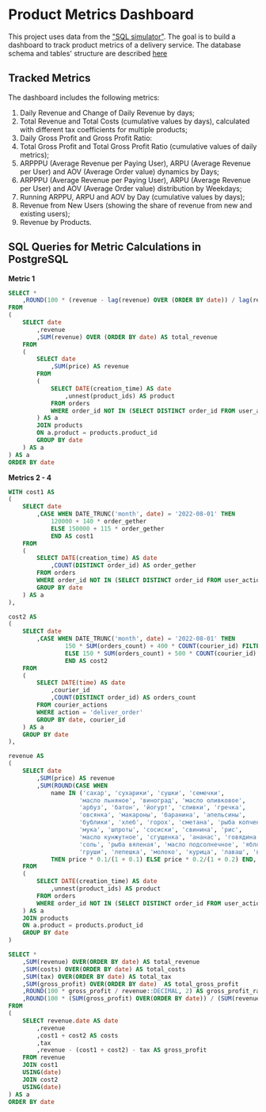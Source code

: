 # Product Metrics Dashboard

This project uses data from the ["SQL simulator"](https://karpov.courses/simulator-sql).
The goal is to build a dashboard to track product metrics of a delivery service.
The database schema and tables' structure are described [here](database_structure.md)

## Tracked Metrics

The dashboard includes the following metrics:
1. Daily Revenue and Change of Daily Revenue by days; 
2. Total Revenue and Total Costs (cumulative values by days), calculated with different tax coefficients for multiple products;
3. Daily Gross Profit and Gross Profit Ratio:
4. Total Gross Profit and Total Gross Profit Ratio (cumulative values of daily metrics);
5. ARPPPU (Average Revenue per Paying User), ARPU (Average Revenue per User) and AOV (Average Order value) dynamics by Days;
6. ARPPPU (Average Revenue per Paying User), ARPU (Average Revenue per User) and AOV (Average Order value) distribution by Weekdays;
7. Running ARPPU, ARPU and AOV by Day (cumulative values by days);
8. Revenue from New Users (showing the share of revenue from new and existing users);
9. Revenue by Products.

## SQL Queries for Metric Calculations in PostgreSQL

<b>Metric 1</b>

```sql
SELECT *
    ,ROUND(100 * (revenue - lag(revenue) OVER (ORDER BY date)) / lag(revenue) OVER (ORDER BY date), 2) AS revenue_change
FROM
(
    SELECT date
        ,revenue
        ,SUM(revenue) OVER (ORDER BY date) AS total_revenue
    FROM
    (
        SELECT date
            ,SUM(price) AS revenue
        FROM
        (
            SELECT DATE(creation_time) AS date
                ,unnest(product_ids) AS product
            FROM orders
            WHERE order_id NOT IN (SELECT DISTINCT order_id FROM user_actions WHERE action = 'cancel_order')
        ) AS a
        JOIN products 
        ON a.product = products.product_id
        GROUP BY date
    ) AS a
) AS a
ORDER BY date
```

<b>Metrics 2 - 4</b>

```sql
WITH cost1 AS 
(
    SELECT date
        ,CASE WHEN DATE_TRUNC('month', date) = '2022-08-01' THEN 
            120000 + 140 * order_gether
            ELSE 150000 + 115 * order_gether
            END AS cost1
    FROM
    (
        SELECT DATE(creation_time) AS date
            ,COUNT(DISTINCT order_id) AS order_gether
        FROM orders 
        WHERE order_id NOT IN (SELECT DISTINCT order_id FROM user_actions WHERE action = 'cancel_order')
        GROUP BY date
    ) AS a
),

cost2 AS 
(
    SELECT date
        ,CASE WHEN DATE_TRUNC('month', date) = '2022-08-01' THEN 
                150 * SUM(orders_count) + 400 * COUNT(courier_id) FILTER (WHERE orders_count >= 5)
                ELSE 150 * SUM(orders_count) + 500 * COUNT(courier_id) FILTER (WHERE orders_count >= 5)
                END AS cost2
    FROM
    (
        SELECT DATE(time) AS date
            ,courier_id
            ,COUNT(DISTINCT order_id) AS orders_count
        FROM courier_actions
        WHERE action = 'deliver_order'
        GROUP BY date, courier_id
    ) AS a
    GROUP BY date
),

revenue AS
(
    SELECT date
        ,SUM(price) AS revenue
        ,SUM(ROUND(CASE WHEN 
            name IN ('сахар', 'сухарики', 'сушки', 'семечки', 
                    'масло льняное', 'виноград', 'масло оливковое', 
                    'арбуз', 'батон', 'йогурт', 'сливки', 'гречка', 
                    'овсянка', 'макароны', 'баранина', 'апельсины', 
                    'бублики', 'хлеб', 'горох', 'сметана', 'рыба копченая', 
                    'мука', 'шпроты', 'сосиски', 'свинина', 'рис', 
                    'масло кунжутное', 'сгущенка', 'ананас', 'говядина', 
                    'соль', 'рыба вяленая', 'масло подсолнечное', 'яблоки', 
                    'груши', 'лепешка', 'молоко', 'курица', 'лаваш', 'вафли', 'мандарины')
            THEN price * 0.1/(1 + 0.1) ELSE price * 0.2/(1 + 0.2) END, 2)) AS tax
    FROM
    (
        SELECT DATE(creation_time) AS date
            ,unnest(product_ids) AS product
        FROM orders
        WHERE order_id NOT IN (SELECT DISTINCT order_id FROM user_actions WHERE action = 'cancel_order')
    ) AS a
    JOIN products 
    ON a.product = products.product_id
    GROUP BY date
)

SELECT *
    ,SUM(revenue) OVER(ORDER BY date) AS total_revenue
    ,SUM(costs) OVER(ORDER BY date) AS total_costs
    ,SUM(tax) OVER(ORDER BY date) AS total_tax
    ,SUM(gross_profit) OVER(ORDER BY date)  AS total_gross_profit
    ,ROUND(100 * gross_profit / revenue::DECIMAL, 2) AS gross_profit_ratio
    ,ROUND(100 * (SUM(gross_profit) OVER(ORDER BY date)) / (SUM(revenue) OVER(ORDER BY date))::DECIMAL, 2) AS total_gross_profit_ratio
FROM
(
    SELECT revenue.date AS date
        ,revenue
        ,cost1 + cost2 AS costs
        ,tax
        ,revenue - (cost1 + cost2) - tax AS gross_profit
    FROM revenue
    JOIN cost1
    USING(date)
    JOIN cost2
    USING(date)
) AS a
ORDER BY date
```